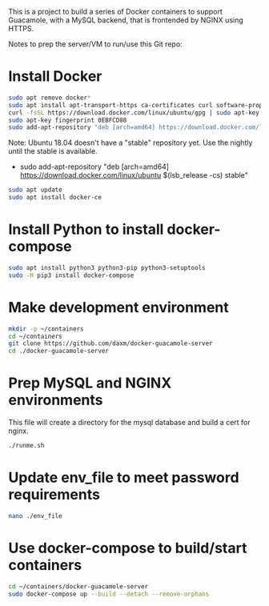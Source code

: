 This is a project to build a series of Docker containers to support Guacamole, with a MySQL backend, that is frontended by NGINX using HTTPS.

Notes to prep the server/VM to run/use this Git repo:
# Install Docker
```bash
sudo apt remove docker*
sudo apt install apt-transport-https ca-certificates curl software-properties-common
curl -fsSL https://download.docker.com/linux/ubuntu/gpg | sudo apt-key add -
sudo apt-key fingerprint 0EBFCD88
sudo add-apt-repository "deb [arch=amd64] https://download.docker.com/linux/ubuntu $(lsb_release -cs) nightly"
```
Note:  Ubuntu 18.04 doesn't have a "stable" repository yet.  Use the nightly until the stable is available.
* sudo add-apt-repository "deb [arch=amd64] https://download.docker.com/linux/ubuntu $(lsb_release -cs) stable"
```bash
sudo apt update
sudo apt install docker-ce
```

# Install Python to install docker-compose
```bash
sudo apt install python3 python3-pip python3-setuptools
sudo -H pip3 install docker-compose
```

# Make development environment
```bash
mkdir -p ~/containers
cd ~/containers
git clone https://github.com/daxm/docker-guacamole-server
cd ./docker-guacamole-server
```

# Prep MySQL and NGINX environments
This file will create a directory for the mysql database and build a cert for nginx.
```bash
./runme.sh
```

# Update env_file to meet password requirements
```bash
nano ./env_file
```

# Use docker-compose to build/start containers
```bash
cd ~/containers/docker-guacamole-server
sudo docker-compose up --build --detach --remove-orphans
```

